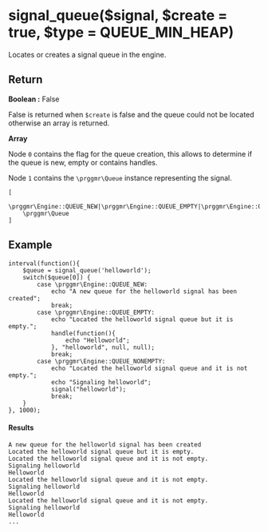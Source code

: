 # signal_queue($signal, $create = true, $type = QUEUE_MIN_HEAP)

Locates or creates a signal queue in the engine.

## Return

__Boolean :__ False

False is returned when ```$create``` is false and the queue could not be located
otherwise an array is returned.

__Array__

Node ```0``` contains the flag for the queue creation, this allows to determine if
the queue is new, empty or contains handles.

Node ```1``` contains the ```\prggmr\Queue``` instance representing the signal.

    [
        \prggmr\Engine::QUEUE_NEW|\prggmr\Engine::QUEUE_EMPTY|\prggmr\Engine::QUEUE_NONEMPTY,
        \prggmr\Queue
    ]

## Example

    interval(function(){
        $queue = signal_queue('helloworld');
        switch($queue[0]) {
            case \prggmr\Engine::QUEUE_NEW:
                echo "A new queue for the helloworld signal has been created";
                break;
            case \prggmr\Engine::QUEUE_EMPTY:
                echo "Located the helloworld signal queue but it is empty.";
                handle(function(){
                    echo "Helloworld";
                }, "helloworld", null, null);
                break;
            case \prggmr\Engine::QUEUE_NONEMPTY:
                echo "Located the helloworld signal queue and it is not empty.";
                echo "Signaling helloworld";
                signal("helloworld");
                break;
        }
    }, 1000);

#### Results

    A new queue for the helloworld signal has been created
    Located the helloworld signal queue but it is empty.
    Located the helloworld signal queue and it is not empty.
    Signaling helloworld
    Helloworld
    Located the helloworld signal queue and it is not empty.
    Signaling helloworld
    Helloworld
    Located the helloworld signal queue and it is not empty.
    Signaling helloworld
    Helloworld
    ...